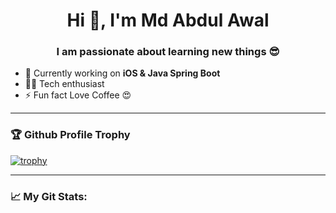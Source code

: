 <h1 align="center">Hi 👋, I'm Md Abdul Awal</h1>
<h3 align="center">I am passionate about learning new things 😎</h3>

- 🌱 Currently working on <b>iOS & Java Spring Boot</b>
- 👨‍💻 Tech enthusiast
- ⚡ Fun fact Love Coffee 😍


---------------


### 🏆 Github Profile Trophy

[![trophy](https://github-profile-trophy.vercel.app/?username=masyam&theme=onedark)](https://github.com/masyam/github-profile-trophy)


--------------------

### 📈 My Git Stats:

<!--[![Top Langs](https://github-readme-stats.vercel.app/api/top-langs/?username=masyam&layout=compact&hide=jupyter%20notebook&exclude_repo=&hide_border=false&theme=tokyonight&ine_height50)](https://github.com/masyam?tab=repositories)![](https://github-readme-stats.vercel.app/api?username=masyam&show_icons=true&theme=tokyonight)-->
